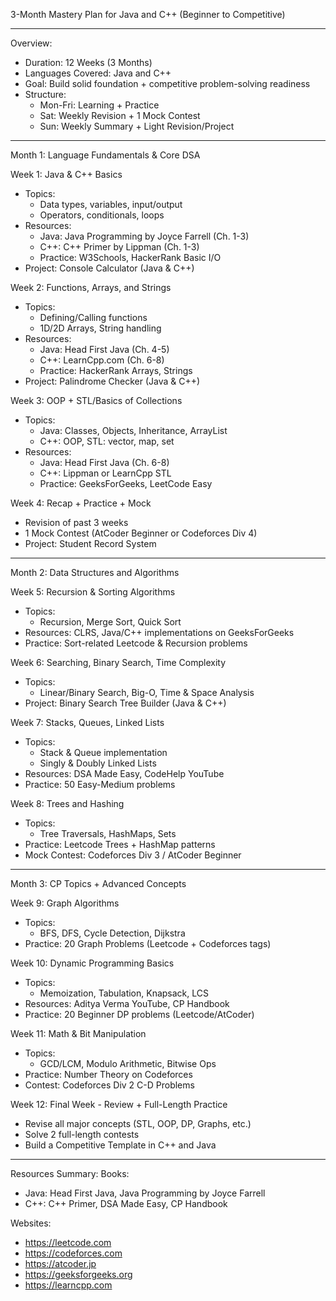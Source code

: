 
3-Month Mastery Plan for Java and C++ (Beginner to Competitive)

---

Overview:
- Duration: 12 Weeks (3 Months)
- Languages Covered: Java and C++
- Goal: Build solid foundation + competitive problem-solving readiness
- Structure:
  - Mon-Fri: Learning + Practice
  - Sat: Weekly Revision + 1 Mock Contest
  - Sun: Weekly Summary + Light Revision/Project

---

Month 1: Language Fundamentals & Core DSA

Week 1: Java & C++ Basics
- Topics:
  - Data types, variables, input/output
  - Operators, conditionals, loops
- Resources:
  - Java: Java Programming by Joyce Farrell (Ch. 1-3)
  - C++: C++ Primer by Lippman (Ch. 1-3)
  - Practice: W3Schools, HackerRank Basic I/O
- Project: Console Calculator (Java & C++)

Week 2: Functions, Arrays, and Strings
- Topics:
  - Defining/Calling functions
  - 1D/2D Arrays, String handling
- Resources:
  - Java: Head First Java (Ch. 4-5)
  - C++: LearnCpp.com (Ch. 6-8)
  - Practice: HackerRank Arrays, Strings
- Project: Palindrome Checker (Java & C++)

Week 3: OOP + STL/Basics of Collections
- Topics:
  - Java: Classes, Objects, Inheritance, ArrayList
  - C++: OOP, STL: vector, map, set
- Resources:
  - Java: Head First Java (Ch. 6-8)
  - C++: Lippman or LearnCpp STL
  - Practice: GeeksForGeeks, LeetCode Easy

Week 4: Recap + Practice + Mock
- Revision of past 3 weeks
- 1 Mock Contest (AtCoder Beginner or Codeforces Div 4)
- Project: Student Record System

---

Month 2: Data Structures and Algorithms

Week 5: Recursion & Sorting Algorithms
- Topics:
  - Recursion, Merge Sort, Quick Sort
- Resources: CLRS, Java/C++ implementations on GeeksForGeeks
- Practice: Sort-related Leetcode & Recursion problems

Week 6: Searching, Binary Search, Time Complexity
- Topics:
  - Linear/Binary Search, Big-O, Time & Space Analysis
- Project: Binary Search Tree Builder (Java & C++)

Week 7: Stacks, Queues, Linked Lists
- Topics:
  - Stack & Queue implementation
  - Singly & Doubly Linked Lists
- Resources: DSA Made Easy, CodeHelp YouTube
- Practice: 50 Easy-Medium problems

Week 8: Trees and Hashing
- Topics:
  - Tree Traversals, HashMaps, Sets
- Practice: Leetcode Trees + HashMap patterns
- Mock Contest: Codeforces Div 3 / AtCoder Beginner

---

Month 3: CP Topics + Advanced Concepts

Week 9: Graph Algorithms
- Topics:
  - BFS, DFS, Cycle Detection, Dijkstra
- Practice: 20 Graph Problems (Leetcode + Codeforces tags)

Week 10: Dynamic Programming Basics
- Topics:
  - Memoization, Tabulation, Knapsack, LCS
- Resources: Aditya Verma YouTube, CP Handbook
- Practice: 20 Beginner DP problems (Leetcode/AtCoder)

Week 11: Math & Bit Manipulation
- Topics:
  - GCD/LCM, Modulo Arithmetic, Bitwise Ops
- Practice: Number Theory on Codeforces
- Contest: Codeforces Div 2 C-D Problems

Week 12: Final Week - Review + Full-Length Practice
- Revise all major concepts (STL, OOP, DP, Graphs, etc.)
- Solve 2 full-length contests
- Build a Competitive Template in C++ and Java

---

Resources Summary:
Books:
- Java: Head First Java, Java Programming by Joyce Farrell
- C++: C++ Primer, DSA Made Easy, CP Handbook

Websites:
- https://leetcode.com
- https://codeforces.com
- https://atcoder.jp
- https://geeksforgeeks.org
- https://learncpp.com
